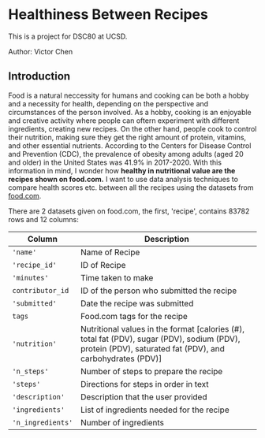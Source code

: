 # Healthiness Between Recipes 

This is a project for DSC80 at UCSD.

Author: Victor Chen

## Introduction 

Food is a natural neccessity for humans and cooking can be both a hobby and a necessity for health, depending on the perspective and circumstances of the person involved. As a hobby, cooking is an enjoyable and creative activity where people can oftern experiment with different ingredients, creating new recipes. On the other hand, people cook to control their nutrition, making sure they get the right amount of protein, vitamins, and other essential nutrients. According to the Centers for Disease Control and Prevention (CDC), the prevalence of obesity among adults (aged 20 and older) in the United States was 41.9% in 2017-2020. With this information in mind, I wonder how **healthy in nutritional value are the recipes shown on food.com.** I want to use data analysis techniques to compare health scores etc. between all the recipes using the datasets from [food.com](https://www.food.com/).

There are 2 datasets given on food.com, the first, 'recipe', contains 83782 rows and 12 columns:

| Column             | Description | 
| ------------------ | ----------- |
| `'name'`           | Name of Recipe | 
| `'recipe_id'`      | ID of Recipe | 
| `'minutes'`        | Time taken to make | 
| `contributor_id`   | ID of the person who submitted the recipe | 
| `'submitted'`      | Date the recipe was submitted | 
| `tags`             | Food.com tags for the recipe | 
| `'nutrition'`      | Nutritional values in the format [calories (#), total fat (PDV), sugar (PDV), sodium (PDV), protein (PDV), saturated fat (PDV), and carbohydrates (PDV)] | 
| `'n_steps'`        | Number of steps to prepare the recipe| 
| `'steps'`          | Directions for steps in order in text | 
| `'description'`   | Description that the user provided | 
| `'ingredients'`  | List of ingredients needed for the recipe| 
| `'n_ingredients'`  | Number of ingredients | 